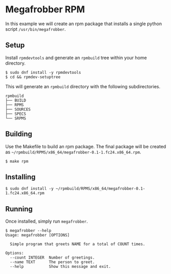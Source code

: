 # Megafrobber RPM

In this example we will create an rpm package that installs a single python script `/usr/bin/megafrobber`.

## Setup

Install `rpmdevtools` and generate an `rpmbuild` tree within your home directory.

```
$ sudo dnf install -y rpmdevtools
$ cd && rpmdev-setuptree
```

This will generate an `rpmbuild` directory with the following subdirectories.

```
rpmbuild
├── BUILD
├── RPMS
├── SOURCES
├── SPECS
└── SRPMS
```

## Building

Use the Makefile to build an rpm package. The final package will be created as `~/rpmbuild/RPMS/x86_64/megafrobber-0.1-1.fc24.x86_64.rpm`.

```
$ make rpm
```

## Installing

```
$ sudo dnf install -y ~/rpmbuild/RPMS/x86_64/megafrobber-0.1-1.fc24.x86_64.rpm
```

## Running

Once installed, simply run `megafrobber`.

```
$ megafrobber --help
Usage: megafrobber [OPTIONS]

  Simple program that greets NAME for a total of COUNT times.

Options:
  --count INTEGER  Number of greetings.
  --name TEXT      The person to greet.
  --help           Show this message and exit.
```
